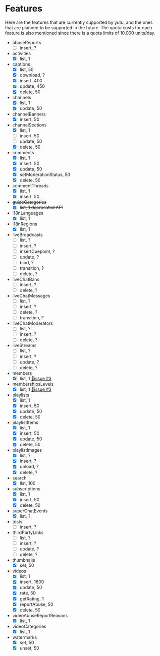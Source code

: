 # Features

Here are the features that are currently supported by yutu, and the ones that are planned to be supported in the future. The quota costs for each feature is also mentioned since there is a quota limits of 10,000 units/day.

- abuseReports
  - [ ] insert, ?
- activities
  - [x] list, 1
- captions
  - [x] list, 50
  - [x] download, ?
  - [x] insert, 400
  - [x] update, 450
  - [x] delete, 50
- channels
  - [x] list, 1
  - [x] update, 50
- channelBanners
  - [x] insert, 50
- channelSections
  - [x] list, 1
  - [ ] insert, 50
  - [ ] update, 50
  - [x] delete, 50
- comments
  - [x] list, 1
  - [x] insert, 50
  - [x] update, 50
  - [x] setModerationStatus, 50
  - [x] delete, 50
- commentThreads
  - [x] list, 1
  - [x] insert, 50
- <s>guideCategories</s>
  - [x] <s>list, 1 deprecated API</s>
- i18nLanguages
  - [x] list, 1
- i18nRegions
  - [x] list, 1
- liveBroadcasts
  - [ ] list, ?
  - [ ] insert, ?
  - [ ] insertCuepoint, ?
  - [ ] update, ?
  - [ ] bind, ?
  - [ ] transition, ?
  - [ ] delete, ?
- liveChatBans
  - [ ] insert, ?
  - [ ] delete, ?
- liveChatMessages
  - [ ] list, ?
  - [ ] insert, ?
  - [ ] delete, ?
  - [ ] transition, ?
- liveChatModerators
  - [ ] list, ?
  - [ ] insert, ?
  - [ ] delete, ?
- liveStreams
  - [ ] list, ?
  - [ ] insert, ?
  - [ ] update, ?
  - [ ] delete, ?
- members
  - [x] list, 1 [🚫issue #3](https://github.com/eat-pray-ai/yutu/issues/3)
- membershipsLevels
  - [x] list, 1 [🚫issue #3](https://github.com/eat-pray-ai/yutu/issues/3)
- playlists
  - [x] list, 1
  - [x] insert, 50
  - [x] update, 50
  - [x] delete, 50
- playlistItems
  - [x] list, 1
  - [x] insert, 50
  - [x] update, 50
  - [x] delete, 50
- playlistImages
  - [x] list, ?
  - [x] insert, ?
  - [x] upload, ?
  - [x] delete, ?
- search
  - [x] list, 100
- subscriptions
  - [x] list, 1
  - [x] insert, 50
  - [x] delete, 50
- superChatEvents
  - [x] list, ?
- tests
  - [ ] insert, ?
- thirdPartyLinks
  - [ ] list, ?
  - [ ] insert, ?
  - [ ] update, ?
  - [ ] delete, ?
- thumbnails
  - [x] set, 50
- videos
  - [x] list, 1
  - [x] insert, 1600
  - [x] update, 50
  - [x] rate, 50
  - [x] getRating, 1
  - [x] reportAbuse, 50
  - [x] delete, 50
- videoAbuseReportReasons
  - [x] list, 1
- videoCategories
  - [x] list, 1
- watermarks
  - [x] set, 50
  - [x] unset, 50
